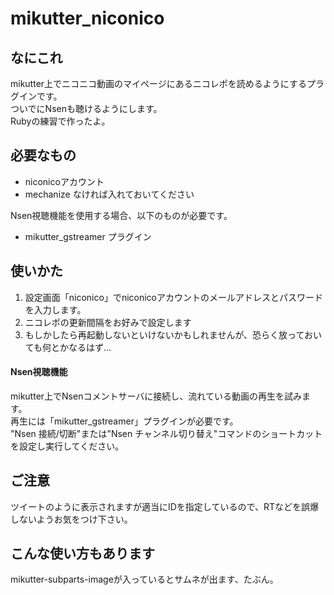 # mikutter_niconico

## なにこれ
mikutter上でニコニコ動画のマイページにあるニコレポを読めるようにするプラグインです。  
ついでにNsenも聴けるようにします。  
Rubyの練習で作ったよ。

## 必要なもの
* niconicoアカウント
* mechanize
なければ入れておいてください

Nsen視聴機能を使用する場合、以下のものが必要です。
* mikutter_gstreamer プラグイン

## 使いかた
1. 設定画面「niconico」でniconicoアカウントのメールアドレスとパスワードを入力します。
2. ニコレポの更新間隔をお好みで設定します
3. もしかしたら再起動しないといけないかもしれませんが、恐らく放っておいても何とかなるはず…

#### Nsen視聴機能
mikutter上でNsenコメントサーバに接続し、流れている動画の再生を試みます。  
再生には「mikutter_gstreamer」プラグインが必要です。  
"Nsen 接続/切断"または"Nsen チャンネル切り替え"コマンドのショートカットを設定し実行してください。

## ご注意
ツイートのように表示されますが適当にIDを指定しているので、RTなどを誤爆しないようお気をつけ下さい。

## こんな使い方もあります
mikutter-subparts-imageが入っているとサムネが出ます、たぶん。
